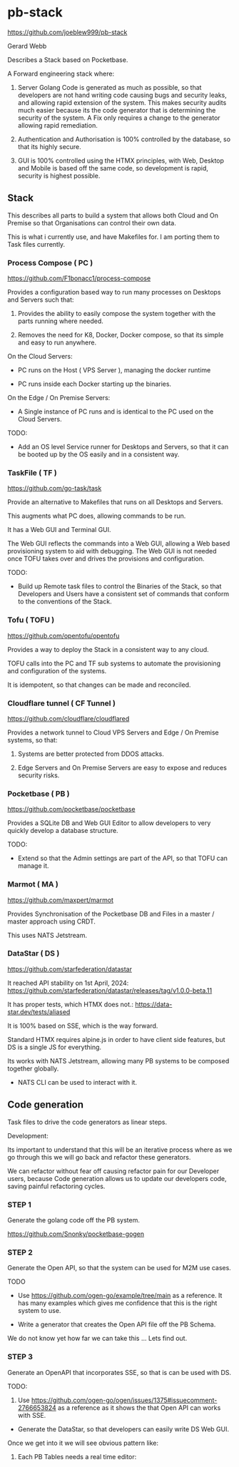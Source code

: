 # pb-stack

https://github.com/joeblew999/pb-stack

Gerard Webb

Describes a Stack based on Pocketbase.

A Forward engineering stack where:

1. Server Golang Code is generated as much as possible, so that developers are not hand writing code causing bugs and security leaks, and allowing rapid extension of the system. This makes security audits much easier because its the code generator that is determining the security of the system. A Fix only requires a change to the generator allowing rapid remediation.

2. Authentication and Authorisation is 100% controlled by the database, so that its highly secure.

3. GUI is 100% controlled using the HTMX principles, with Web, Desktop and Mobile is based off the same code, so development is rapid, security is highest possible. 

## Stack

This describes all parts to build a system that allows both Cloud and On Premise so that Organisations can control their own data. 

This is what i currently use, and have Makefiles for. I am porting them to Task files currently.

### Process Compose ( PC ) 

https://github.com/F1bonacc1/process-compose

Provides a configuration based way to run many processes on Desktops and Servers such that:

1. Provides the ability to easily compose the system together with the parts running where needed.

2. Removes the need for K8, Docker, Docker compose, so that its simple and easy to run anywhere.

On the Cloud Servers:

- PC runs on the Host ( VPS Server ), managing the docker runtime

- PC runs inside each Docker starting up the binaries.

On the Edge / On Premise Servers:

- A Single instance of PC runs and is identical to the PC used on the Cloud Servers.

TODO: 

- Add an OS level Service runner for Desktops and Servers, so that it can be booted up by the OS easily and in a consistent way. 

### TaskFile ( TF )

https://github.com/go-task/task

Provide an alternative to Makefiles that runs on all Desktops and Servers.

This augments what PC does, allowing commands to be run. 

It has a Web GUI and Terminal GUI. 

The Web GUI reflects the commands into a Web GUI, allowing a Web based provisioning system to aid with debugging. The Web GUI is not needed once TOFU takes over and drives the provisions and configuration.

TODO:

- Build up Remote task files to control the Binaries of the Stack, so that Developers and Users have a consistent set of commands that conform to the conventions of the Stack.

### Tofu ( TOFU )

https://github.com/opentofu/opentofu

Provides a way to deploy the Stack in a consistent way to any cloud.

TOFU calls into the PC and TF sub systems to automate the provisioning and configuration of the systems.

It is idempotent, so that changes can be made and reconciled.

### Cloudflare tunnel ( CF Tunnel )

https://github.com/cloudflare/cloudflared

Provides a network tunnel to Cloud VPS Servers and Edge / On Premise systems, so that:

1. Systems are better protected from DDOS attacks.

2. Edge Servers and On Premise Servers are easy to expose and reduces security risks.


### Pocketbase ( PB )

https://github.com/pocketbase/pocketbase

Provides a SQLite DB and Web GUI Editor to allow developers to very quickly develop a database structure.

TODO: 

- Extend so that the Admin settings are part of the API, so that TOFU can manage it.


### Marmot ( MA )

https://github.com/maxpert/marmot 

Provides Synchronisation of the Pocketbase DB and Files in a master / master approach using CRDT. 

This uses NATS Jetstream.

### DataStar ( DS )

https://github.com/starfederation/datastar

It reached API stability on 1st April, 2024: https://github.com/starfederation/datastar/releases/tag/v1.0.0-beta.11

It has proper tests, which HTMX does not.: https://data-star.dev/tests/aliased

It is 100% based on SSE, which is the way forward. 

Standard HTMX requires alpine.js in order to have client side features, but DS is a single JS for everything.

Its works with NATS Jetstream, allowing many PB systems to be composed together globally.

- NATS CLI can be used to interact with it.

## Code generation

Task files to drive the code generators as linear steps.

Development:

Its important to understand that this will be an iterative process where as we go through this we will go back and refactor these generators.

We can refactor without fear off causing refactor pain for our Developer users, because Code generation allows us to update our developers code, saving painful refactoring cycles. 

### STEP 1

Generate the golang code off the PB system.

https://github.com/Snonky/pocketbase-gogen

### STEP 2

Generate the Open API, so that the system can be used for M2M use cases.

TODO

- Use https://github.com/ogen-go/example/tree/main as a reference. It has many examples which gives me confidence that this is the right system to use.

- Write a generator that creates the Open API file off the PB Schema.

We do not know yet how far we can take this ... Lets find out.

### STEP 3

Generate an OpenAPI that incorporates SSE, so that is can be used with DS.

TODO:

1. Use https://github.com/ogen-go/ogen/issues/1375#issuecomment-2766653824 as a reference as it shows the that Open API can works with SSE. 

- Generate the DataStar, so that developers can easily write DS Web GUI.

Once we get into it we will see obvious pattern like:

1. Each PB Tables needs a real time editor: 

















